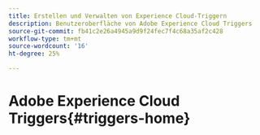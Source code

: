 ```yaml
---
title: Erstellen und Verwalten von Experience Cloud-Triggern
description: Benutzeroberfläche von Adobe Experience Cloud Triggers
source-git-commit: fb41c2e26a4945a9d9f24fec7f4c68a35af2c428
workflow-type: tm+mt
source-wordcount: '16'
ht-degree: 25%

---
```



# Adobe Experience Cloud Triggers{#triggers-home}
